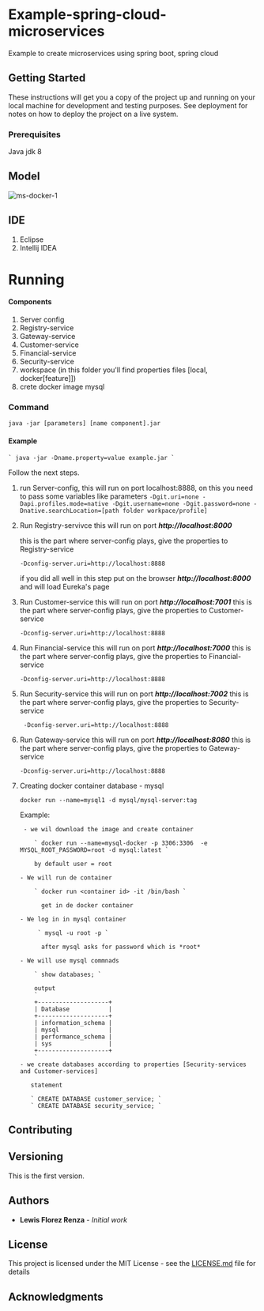 # Example-spring-cloud-microservices
Example to create microservices using spring boot, spring cloud

## Getting Started

These instructions will get you a copy of the project up and running on your local machine for development and testing purposes. See deployment for notes on how to deploy the project on a live system.

### Prerequisites

Java jdk 8

## Model
<img src="https://image.ibb.co/fqREVL/ms-docker-1.png" alt="ms-docker-1" border="0">

## IDE

1. Eclipse
2. Intellij IDEA

# Running 
#### Components
1. Server config
2. Registry-service
3. Gateway-service
4. Customer-service
5. Financial-service
6. Security-service
7. workspace (in this folder you'll find properties files [local, docker[feature]])
8. crete docker image mysql

### Command
 
 ` java -jar [parameters] [name component].jar `

#### Example 

	` java -jar -Dname.property=value example.jar `

Follow the next steps.

1. run Server-config, this will run on port localhost:8888, on  this you need to pass some variables like parameters
    `
    -Dgit.uri=none -Dapi.profiles.mode=native -Dgit.username=none -Dgit.password=none -Dnative.searchLocation=[path folder workpace/profile]
    `
2. Run Registry-servivce this will run on port ***http://localhost:8000*** 

    this is the part where server-config plays, give the properties to Registry-service
    
   ` -Dconfig-server.uri=http://localhost:8888 `
    
    if you did all well in this step put on the browser ***http://localhost:8000*** and will load Eureka's page

3. Run Customer-service this will run on port ***http://localhost:7001*** 
    this is the part where server-config plays, give the properties to Customer-service
    
    ` -Dconfig-server.uri=http://localhost:8888 `
    
4. Run Financial-service this will run on port ***http://localhost:7000*** 
    this is the part where server-config plays, give the properties to Financial-service
    
    ` -Dconfig-server.uri=http://localhost:8888 `
    
5. Run Security-service this will run on port ***http://localhost:7002*** 
    this is the part where server-config plays, give the properties to Security-service
    
    `  -Dconfig-server.uri=http://localhost:8888 `
    
6. Run Gateway-service this will run on port ***http://localhost:8080*** 
    this is the part where server-config plays, give the properties to Gateway-service
       
    ` -Dconfig-server.uri=http://localhost:8888 ` 

7.  Creating docker container database - mysql
	
	` docker run --name=mysql1 -d mysql/mysql-server:tag `
	
	Example:
	
	     - we wil download the image and create container
    
		    ` docker run --name=mysql-docker -p 3306:3306  -e MYSQL_ROOT_PASSWORD=root -d mysql:latest `
		    
		    by default user = root
		
		- We will run de container
		
			` docker run <container id> -it /bin/bash ` 
			
			  get in de docker container
		
		- We log in in mysql container
			 
			 ` mysql -u root -p `
			 
			  after mysql asks for password which is *root*
			 
		- We will use mysql commnads	
			
			` show databases; `
			
			output
			`
			+--------------------+
			| Database           |
			+--------------------+
			| information_schema |
			| mysql              |
			| performance_schema |
			| sys                |
			+--------------------+ 
			`
		- we create databases according to properties [Security-services and Customer-services]	
		   
		   statement
		   
		   ` CREATE DATABASE customer_service; ` 
		   ` CREATE DATABASE security_service; ` 		   
			
## Contributing

## Versioning

This is the first version.

## Authors

* **Lewis Florez Renza** - *Initial work*

## License

This project is licensed under the MIT License - see the [LICENSE.md](LICENSE.md) file for details

## Acknowledgments